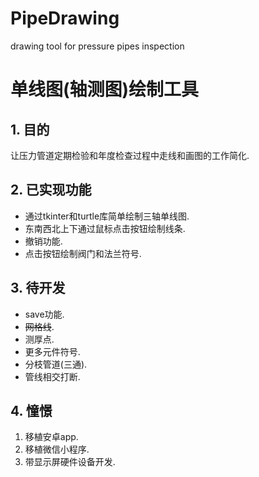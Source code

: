 ﻿# PipeDrawing
drawing tool for pressure pipes inspection
# 单线图(轴测图)绘制工具

## 1. 目的
让压力管道定期检验和年度检查过程中走线和画图的工作简化.

## 2. 已实现功能
- 通过tkinter和turtle库简单绘制三轴单线图.
- 东南西北上下通过鼠标点击按钮绘制线条.
- 撤销功能.
- 点击按钮绘制阀门和法兰符号.

## 3. 待开发
- save功能.
- ~~网格线~~.
- 测厚点.
- 更多元件符号.
- 分枝管道(三通).
- 管线相交打断.
## 4. 憧憬
1. 移植安卓app.
2. 移植微信小程序.
3. 带显示屏硬件设备开发.
